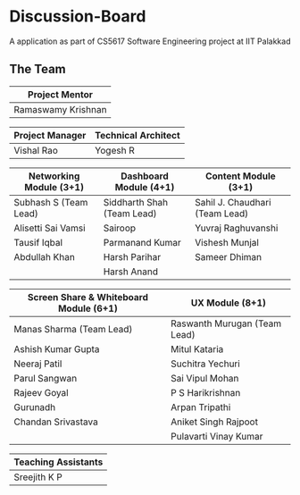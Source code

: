 # Discussion-Board

A application as part of CS5617 Software Engineering project at IIT Palakkad

## The Team

| Project Mentor     |
|--------------------|
| Ramaswamy Krishnan |

| Project Manager    | Technical Architect   |
|--------------------|-----------------------|
|   Vishal Rao       |      Yogesh R         |


| Networking Module (3+1)         | Dashboard Module (4+1)     | Content Module (3+1)           | 
|---------------------------------|----------------------------|--------------------------------|
| Subhash S (Team Lead)           | Siddharth Shah (Team Lead) | Sahil J. Chaudhari (Team Lead) | 
| Alisetti Sai Vamsi              | Sairoop                    | Yuvraj Raghuvanshi             |           
| Tausif Iqbal                    | Parmanand Kumar            | Vishesh Munjal                 | 
| Abdullah Khan                   | Harsh Parihar              | Sameer Dhiman                  | 
|                                 | Harsh Anand                |                                |


| Screen Share & Whiteboard Module (6+1) | UX Module (8+1)              |
|----------------------------------------|------------------------------|
| Manas Sharma (Team Lead)               | Raswanth Murugan (Team Lead) |
| Ashish Kumar Gupta                     | Mitul Kataria                |
| Neeraj Patil                           | Suchitra Yechuri             |
| Parul Sangwan                          | Sai Vipul Mohan              |
| Rajeev Goyal                           | P S Harikrishnan             |
| Gurunadh                               | Arpan Tripathi               |
| Chandan Srivastava                     | Aniket Singh Rajpoot         |
|                                        | Pulavarti Vinay Kumar        |


| Teaching Assistants    |
|------------------------|
| Sreejith K P           |
